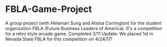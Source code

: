 # FBLA-Game-Project
A group project (with Helaman Sung and Atsina Corrington) for the student organization FBLA (Future Business Leaders of America). It's a competition for a retro style arcade game.
Completed 3/11
Update: We placed 1st in Nevada State FBLA for this competition on 4/24/17!
